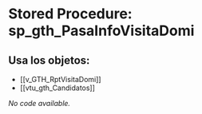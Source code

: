 # Stored Procedure: sp_gth_PasaInfoVisitaDomi

## Usa los objetos:
- [[v_GTH_RptVisitaDomi]]
- [[vtu_gth_Candidatos]]

*No code available.*

